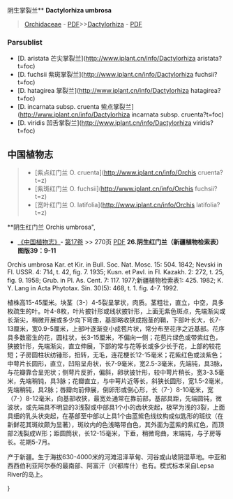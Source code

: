 阴生掌裂兰** **Dactylorhiza umbrosa**

> [Orchidaceae](http://www.iplant.cn/info/Orchidaceae?t=foc) - [PDF](http://www.iplant.cn/foc/pdf/Orchidaceae.pdf)>>[Dactylorhiza](http://www.iplant.cn/info/Dactylorhiza?t=foc) - [PDF](http://www.iplant.cn/foc/pdf/Dactylorhiza.pdf)



### Parsublist

* [D.  aristata  芒尖掌裂兰](http://www.iplant.cn/info/Dactylorhiza aristata?t=foc)
* [D.  fuchsii  紫斑掌裂兰](http://www.iplant.cn/info/Dactylorhiza fuchsii?t=foc)
* [D.  hatagirea  掌裂兰](http://www.iplant.cn/info/Dactylorhiza hatagirea?t=foc)
* [D.  incarnata subsp. cruenta  紫点掌裂兰](http://www.iplant.cn/info/Dactylorhiza incarnata subsp. cruenta?t=foc)
* [D.  viridis  凹舌掌裂兰](http://www.iplant.cn/info/Dactylorhiza viridis?t=foc)

## 中国植物志

> * [紫点红门兰  O.  cruenta](http://www.iplant.cn/info/Orchis cruenta?t=z)
> * [紫斑红门兰  O.  fuchsii](http://www.iplant.cn/info/Orchis fuchsii?t=z)
> * [宽叶红门兰  O.  latifolia](http://www.iplant.cn/info/Orchis latifolia?t=z)


**阴生红门兰 Orchis umbrosa",


* [《中国植物志》](http://www.iplant.cn/frps)- [第17卷](http://www.iplant.cn/frps/vol/17) >> 270页 [PDF](http://www.iplant.cn/frps/pdf/17/270.pdf)
**26.阴生红门兰（新疆植物检索表）图版39：9-11**

Orchis umbrosa Kar. et Kir. in Bull. Soc. Nat. Mosc. 15: 504. 1842; Nevski in Fl. USSR. 4: 714, t. 42, fig. 7. 1935; Kusn. et Pavl. in Fl. Kazakh. 2: 272, t. 25, fig. 9. 1958; Grub. in Pl. As. Cent. 7: 117. 1977;新疆植物检索表1: 425. 1982; K. Y. Lang in Acta Phytotax. Sin. 30(5): 468, t. 1. fig. 4-7. 1992.

植株高15-45厘米。块茎（3-）4-5裂呈掌状，肉质。茎粗壮，直立，中空，具多枚疏生的叶。叶4-8枚，叶片披针形或线状披针形，上面无紫色斑点，先端渐尖或长渐尖，稍微开展或多少向下弯曲，基部略收狭成抱茎的鞘，下部叶长大，长7-13厘米，宽0.9-5厘米，上部叶逐渐变小成苞片状，常分布至花序之近基部。花序具多数密生的花，圆柱状，长3-15厘米，不偏向一侧；花苞片绿色或带紫红色，狭披针形，先端渐尖，直立伸展，下部的常与花等长或多少长于花，上部的较花短；子房圆柱状纺锤形，扭转，无毛，连花梗长12-15毫米；花紫红色或淡紫色；中萼片长圆形，直立，凹陷呈舟状，长7-9毫米，宽2.5-3毫米，先端钝，具3脉，与花瓣靠合呈兜状；侧萼片反折，偏斜，卵状披针形，较中萼片稍长，宽3-3.5毫米，先端稍钝，具3脉；花瓣直立，与中萼片近等长，斜狭长圆形，宽1.5-2毫米，先端稍钝，具2脉；唇瓣向前伸展，倒卵形或倒心形，长（7-）8-10毫米，宽（7-）8-12毫米，向基部收狭，最宽处通常在靠前部，基部具距，先端圆钝，微波状，或先端具不明显的3浅裂或中部具1个小的齿状突起，极罕为浅的3裂，上面具细的乳头状突起，在基部至中部以上具1个由蓝紫色线纹构成似匙形的斑纹（在新鲜花其斑纹颇为显著），斑纹内的色浅略带白色，其外面为蓝紫的紫红色，而顶部2浅裂成W形；距圆筒状，长12-15毫米，下垂，稍微弯曲，末端钝，与子房等长。花期5-7月。

产于新疆。生于海拔630-4000米的河滩沼泽草甸、河谷或山坡阴湿草地。中亚和西西伯利亚阿尔泰的最南部、阿富汗（兴都库什）也有。模式标本采自Lepsa River的岛上。



}